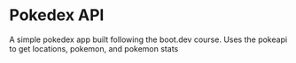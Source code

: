# Pokedex API

A simple pokedex app built following the boot.dev course.
Uses the pokeapi to get locations, pokemon, and pokemon stats
